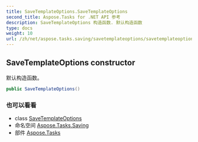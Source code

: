 ```yaml
---
title: SaveTemplateOptions.SaveTemplateOptions
second_title: Aspose.Tasks for .NET API 参考
description: SaveTemplateOptions 构造函数. 默认构造函数
type: docs
weight: 10
url: /zh/net/aspose.tasks.saving/savetemplateoptions/savetemplateoptions/
---
```

## SaveTemplateOptions constructor

默认构造函数。

```csharp
public SaveTemplateOptions()
```

### 也可以看看

* class [SaveTemplateOptions](../)
* 命名空间 [Aspose.Tasks.Saving](../../savetemplateoptions/)
* 部件 [Aspose.Tasks](../../../)


